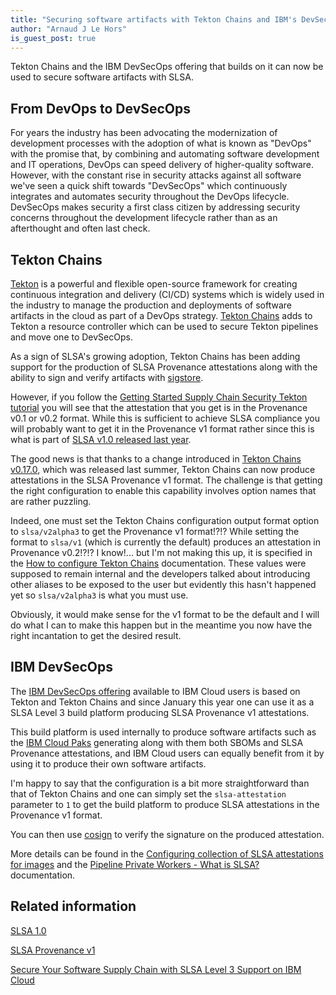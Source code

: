 ```yaml
---
title: "Securing software artifacts with Tekton Chains and IBM's DevSecOps"
author: "Arnaud J Le Hors"
is_guest_post: true
---
```


Tekton Chains and the IBM DevSecOps offering that builds on it can now be used to secure software artifacts with SLSA.

## From DevOps to DevSecOps

For years the industry has been advocating the modernization of development processes with the adoption of what is known as "DevOps" with the promise that, by combining and automating software development and IT operations, DevOps can speed delivery of higher-quality software. However, with the constant rise in security attacks against all software we've seen a quick shift towards "DevSecOps" which continuously integrates and automates security throughout the DevOps lifecycle. DevSecOps makes security a first class citizen by addressing security concerns throughout the development lifecycle rather than as an afterthought and often last check.

## Tekton Chains

[Tekton](https://tekton.dev) is a powerful and flexible open-source framework for creating continuous integration and delivery (CI/CD) systems which is widely used in the industry to manage the production and deployments of software artifacts in the cloud as part of a DevOps strategy. [Tekton Chains](https://tekton.dev/docs/chains/) adds to Tekton a resource controller which can be used to secure Tekton pipelines and move one to DevSecOps.

As a sign of SLSA's growing adoption, Tekton Chains has been adding support for the production of SLSA Provenance attestations along with the ability to sign and verify artifacts with [sigstore](https://sigstore.dev).

However, if you follow the [Getting Started Supply Chain Security Tekton tutorial](https://tekton.dev/docs/getting-started/supply-chain-security/) you will see that the attestation that you get is in the Provenance v0.1 or v0.2 format. While this is sufficient to achieve SLSA compliance you will probably want to get it in the Provenance v1 format rather since this is what is part of [SLSA v1.0 released last year](https://slsa.dev/blog/2023/04/slsa-v1-final).

The good news is that thanks to a change introduced in [Tekton Chains v0.17.0](https://github.com/tektoncd/chains/releases/tag/v0.17.0), which was released last summer, Tekton Chains can now produce attestations in the SLSA Provenance v1 format. The challenge is that getting the right configuration to enable this capability involves option names that are rather puzzling.

Indeed, one must set the Tekton Chains configuration output format option to `slsa/v2alpha3` to get the Provenance v1 format!?!? While setting the format to `slsa/v1` (which is currently the default) produces an attestation in Provenance v0.2!?!? I know!... but I'm not making this up, it is specified in the [How to configure Tekton Chains](https://tekton.dev/docs/chains/slsa-provenance/#how-to-configure-tekton-chains) documentation. These values were supposed to remain internal and the developers talked about introducing other aliases to be exposed to the user but evidently this hasn't happened yet so `slsa/v2alpha3` is what you must use.

Obviously, it would make sense for the v1 format to be the default and I will do what I can to make this happen but in the meantime you now have the right incantation to get the desired result.

## IBM DevSecOps

The [IBM DevSecOps offering](https://cloud.ibm.com/docs/devsecops) available to IBM Cloud users is based on Tekton and Tekton Chains and since January this year one can use it as a SLSA Level 3 build platform producing SLSA Provenance v1 attestations.

This build platform is used internally to produce software artifacts such as the [IBM Cloud Paks](https://www.ibm.com/cloud-paks) generating along with them both SBOMs and SLSA Provenance attestations, and IBM Cloud users can equally benefit from it by using it to produce their own software artifacts.

I'm happy to say that the configuration is a bit more straightforward than that of Tekton Chains and one can simply set the `slsa-attestation` parameter to `1` to get the build platform to produce SLSA attestations in the Provenance v1 format.

You can then use [cosign](https://github.com/sigstore/cosign) to verify the signature on the produced attestation.

More details can be found in the [Configuring collection of SLSA attestations for images](https://cloud.ibm.com/docs/devsecops?topic=devsecops-cd-devsecops-slsa) and the [Pipeline Private Workers - What is SLSA?](https://cloud.ibm.com/docs/ContinuousDelivery?topic=ContinuousDelivery-slsa-whatis) documentation.

## Related information

[SLSA 1.0](https://slsa.dev/spec/v1.0/)

[SLSA Provenance v1](https://slsa.dev/spec/v1.0/provenance)

[Secure Your Software Supply Chain with SLSA Level 3 Support on IBM Cloud](https://community.ibm.com/community/user/cloud/blogs/steve-weaver1/2024/01/11/secure-your-software-supply-chain-with-slsa-level)
